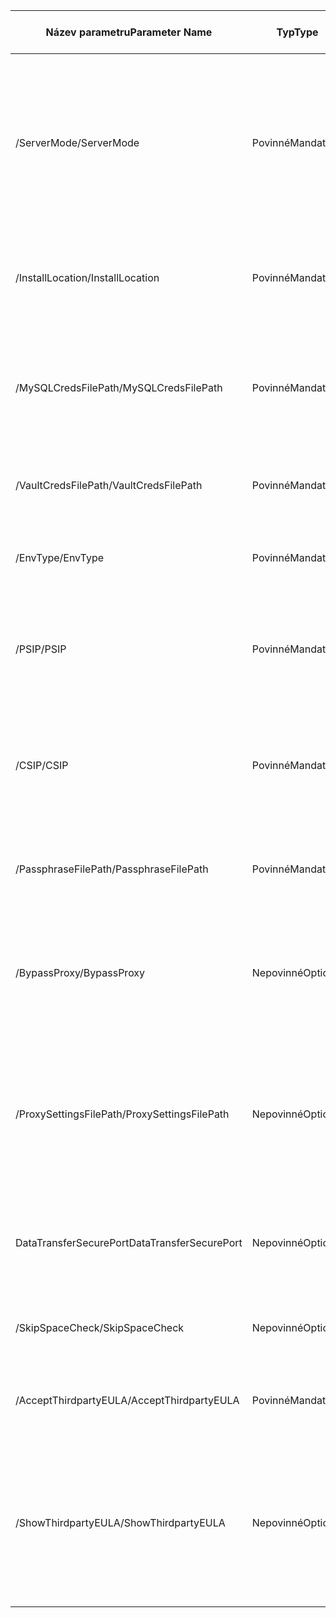 |<span data-ttu-id="921b9-101">Název parametru</span><span class="sxs-lookup"><span data-stu-id="921b9-101">Parameter Name</span></span>| <span data-ttu-id="921b9-102">Typ</span><span class="sxs-lookup"><span data-stu-id="921b9-102">Type</span></span> | <span data-ttu-id="921b9-103">Popis</span><span class="sxs-lookup"><span data-stu-id="921b9-103">Description</span></span>| <span data-ttu-id="921b9-104">Možné hodnoty</span><span class="sxs-lookup"><span data-stu-id="921b9-104">Possible Values</span></span>|
|-|-|-|-|
| <span data-ttu-id="921b9-105">/ServerMode</span><span class="sxs-lookup"><span data-stu-id="921b9-105">/ServerMode</span></span>|<span data-ttu-id="921b9-106">Povinné</span><span class="sxs-lookup"><span data-stu-id="921b9-106">Mandatory</span></span>|<span data-ttu-id="921b9-107">Určuje, jestli se má nainstalovat konfigurační i procesový server, nebo jenom procesový server.</span><span class="sxs-lookup"><span data-stu-id="921b9-107">Specifies whether both the configuration and process servers should be installed, or the process server only</span></span>|<span data-ttu-id="921b9-108">CS</span><span class="sxs-lookup"><span data-stu-id="921b9-108">CS</span></span><br><span data-ttu-id="921b9-109">PS</span><span class="sxs-lookup"><span data-stu-id="921b9-109">PS</span></span>|
|<span data-ttu-id="921b9-110">/InstallLocation</span><span class="sxs-lookup"><span data-stu-id="921b9-110">/InstallLocation</span></span>|<span data-ttu-id="921b9-111">Povinné</span><span class="sxs-lookup"><span data-stu-id="921b9-111">Mandatory</span></span>|<span data-ttu-id="921b9-112">Složka, ve které jsou nainstalované komponenty</span><span class="sxs-lookup"><span data-stu-id="921b9-112">The folder in which the components are installed</span></span>| <span data-ttu-id="921b9-113">Libovolná složka v počítači</span><span class="sxs-lookup"><span data-stu-id="921b9-113">Any folder on the computer</span></span>|
|<span data-ttu-id="921b9-114">/MySQLCredsFilePath</span><span class="sxs-lookup"><span data-stu-id="921b9-114">/MySQLCredsFilePath</span></span>|<span data-ttu-id="921b9-115">Povinné</span><span class="sxs-lookup"><span data-stu-id="921b9-115">Mandatory</span></span>|<span data-ttu-id="921b9-116">Cesta k souboru, ve kterém jsou uložené přihlašovací údaje serveru MySQL</span><span class="sxs-lookup"><span data-stu-id="921b9-116">The file path in which the MySQL server credentials are stored</span></span>|<span data-ttu-id="921b9-117">Soubor by měl být v níže uvedeném formátu.</span><span class="sxs-lookup"><span data-stu-id="921b9-117">The file should be the format specified below</span></span>|
|<span data-ttu-id="921b9-118">/VaultCredsFilePath</span><span class="sxs-lookup"><span data-stu-id="921b9-118">/VaultCredsFilePath</span></span>|<span data-ttu-id="921b9-119">Povinné</span><span class="sxs-lookup"><span data-stu-id="921b9-119">Mandatory</span></span>|<span data-ttu-id="921b9-120">Cesta k souboru s přihlašovacími údaji trezoru</span><span class="sxs-lookup"><span data-stu-id="921b9-120">The path of the vault credentials file</span></span>|<span data-ttu-id="921b9-121">Platná cesta k souboru</span><span class="sxs-lookup"><span data-stu-id="921b9-121">Valid file path</span></span>|
|<span data-ttu-id="921b9-122">/EnvType</span><span class="sxs-lookup"><span data-stu-id="921b9-122">/EnvType</span></span>|<span data-ttu-id="921b9-123">Povinné</span><span class="sxs-lookup"><span data-stu-id="921b9-123">Mandatory</span></span>|<span data-ttu-id="921b9-124">Typ prostředí, které chcete chránit</span><span class="sxs-lookup"><span data-stu-id="921b9-124">Type of envrionment that you want to protect</span></span> |<span data-ttu-id="921b9-125">VMware</span><span class="sxs-lookup"><span data-stu-id="921b9-125">VMware</span></span><br><span data-ttu-id="921b9-126">NonVMware</span><span class="sxs-lookup"><span data-stu-id="921b9-126">NonVMware</span></span>|
|<span data-ttu-id="921b9-127">/PSIP</span><span class="sxs-lookup"><span data-stu-id="921b9-127">/PSIP</span></span>|<span data-ttu-id="921b9-128">Povinné</span><span class="sxs-lookup"><span data-stu-id="921b9-128">Mandatory</span></span>|<span data-ttu-id="921b9-129">IP adresa NIC, která se použije pro přenos dat replikace</span><span class="sxs-lookup"><span data-stu-id="921b9-129">IP address of the NIC to be used for replication data transfer</span></span>| <span data-ttu-id="921b9-130">Libovolná platná IP adresa</span><span class="sxs-lookup"><span data-stu-id="921b9-130">Any valid IP Address</span></span>|
|<span data-ttu-id="921b9-131">/CSIP</span><span class="sxs-lookup"><span data-stu-id="921b9-131">/CSIP</span></span>|<span data-ttu-id="921b9-132">Povinné</span><span class="sxs-lookup"><span data-stu-id="921b9-132">Mandatory</span></span>|<span data-ttu-id="921b9-133">IP adresa NIC, na které konfigurační server naslouchá</span><span class="sxs-lookup"><span data-stu-id="921b9-133">The IP address of the NIC on which the configuration server is listening on</span></span>| <span data-ttu-id="921b9-134">Libovolná platná IP adresa</span><span class="sxs-lookup"><span data-stu-id="921b9-134">Any valid IP Address</span></span>|
|<span data-ttu-id="921b9-135">/PassphraseFilePath</span><span class="sxs-lookup"><span data-stu-id="921b9-135">/PassphraseFilePath</span></span>|<span data-ttu-id="921b9-136">Povinné</span><span class="sxs-lookup"><span data-stu-id="921b9-136">Mandatory</span></span>|<span data-ttu-id="921b9-137">Úplná cesta k umístění souboru s heslem</span><span class="sxs-lookup"><span data-stu-id="921b9-137">The full path to location of the passphrase file</span></span>|<span data-ttu-id="921b9-138">Platná cesta k souboru</span><span class="sxs-lookup"><span data-stu-id="921b9-138">Valid file path</span></span>|
|<span data-ttu-id="921b9-139">/BypassProxy</span><span class="sxs-lookup"><span data-stu-id="921b9-139">/BypassProxy</span></span>|<span data-ttu-id="921b9-140">Nepovinné</span><span class="sxs-lookup"><span data-stu-id="921b9-140">Optional</span></span>|<span data-ttu-id="921b9-141">Určuje, že se konfigurační server připojí k Azure bez proxy serveru.</span><span class="sxs-lookup"><span data-stu-id="921b9-141">Specifies that the configuration server connects to Azure without a proxy</span></span>|<span data-ttu-id="921b9-142">Tuto hodnotu získejte z Venu.</span><span class="sxs-lookup"><span data-stu-id="921b9-142">To do get this value from Venu</span></span>|
|<span data-ttu-id="921b9-143">/ProxySettingsFilePath</span><span class="sxs-lookup"><span data-stu-id="921b9-143">/ProxySettingsFilePath</span></span>|<span data-ttu-id="921b9-144">Nepovinné</span><span class="sxs-lookup"><span data-stu-id="921b9-144">Optional</span></span>|<span data-ttu-id="921b9-145">Nastavení proxy serveru (výchozí proxy server vyžaduje ověření, nebo vlastní proxy server)</span><span class="sxs-lookup"><span data-stu-id="921b9-145">Proxy settings (The default proxy requires authentication, or a custom proxy)</span></span>|<span data-ttu-id="921b9-146">Soubor by měl být v níže uvedeném formátu.</span><span class="sxs-lookup"><span data-stu-id="921b9-146">The file should be in the format specified below</span></span>|
|<span data-ttu-id="921b9-147">DataTransferSecurePort</span><span class="sxs-lookup"><span data-stu-id="921b9-147">DataTransferSecurePort</span></span>|<span data-ttu-id="921b9-148">Nepovinné</span><span class="sxs-lookup"><span data-stu-id="921b9-148">Optional</span></span>|<span data-ttu-id="921b9-149">Číslo portu na PSIP, které se má použít pro data replikace</span><span class="sxs-lookup"><span data-stu-id="921b9-149">Port number on the PSIP to be used for replication data</span></span>| <span data-ttu-id="921b9-150">Platné číslo portu (výchozí hodnota je 9433)</span><span class="sxs-lookup"><span data-stu-id="921b9-150">Valid Port Number (default value is 9433)</span></span>|
|<span data-ttu-id="921b9-151">/SkipSpaceCheck</span><span class="sxs-lookup"><span data-stu-id="921b9-151">/SkipSpaceCheck</span></span>|<span data-ttu-id="921b9-152">Nepovinné</span><span class="sxs-lookup"><span data-stu-id="921b9-152">Optional</span></span>|<span data-ttu-id="921b9-153">Přeskočí kontrolu místa na disku mezipaměti.</span><span class="sxs-lookup"><span data-stu-id="921b9-153">Skip space check for cache disk</span></span>| |
|<span data-ttu-id="921b9-154">/AcceptThirdpartyEULA</span><span class="sxs-lookup"><span data-stu-id="921b9-154">/AcceptThirdpartyEULA</span></span>|<span data-ttu-id="921b9-155">Povinné</span><span class="sxs-lookup"><span data-stu-id="921b9-155">Mandatory</span></span>|<span data-ttu-id="921b9-156">Příznak značí přijetí smlouvy EULA třetích stran</span><span class="sxs-lookup"><span data-stu-id="921b9-156">Flag implies acceptance of third-party EULA</span></span>| |
|<span data-ttu-id="921b9-157">/ShowThirdpartyEULA</span><span class="sxs-lookup"><span data-stu-id="921b9-157">/ShowThirdpartyEULA</span></span>|<span data-ttu-id="921b9-158">Nepovinné</span><span class="sxs-lookup"><span data-stu-id="921b9-158">Optional</span></span>|<span data-ttu-id="921b9-159">Zobrazí smlouvy EULA třetích stran.</span><span class="sxs-lookup"><span data-stu-id="921b9-159">Displays third-party EULA.</span></span> <span data-ttu-id="921b9-160">Pokud je zadán jako vstup, všechny ostatní parametry budou ignorovány</span><span class="sxs-lookup"><span data-stu-id="921b9-160">If provided as input all other parameters are ignored</span></span>| |
